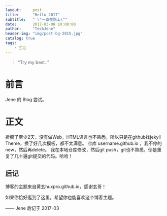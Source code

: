 ```yaml
---
layout:     post
title:      "Hello 2017"
subtitle:   " \"一直在路上\""
date:       2017-03-08 10:00:00
author:     "TechJene"
header-img: "img/post-bg-2015.jpg"
catalog: true
tags:
    - 生活
---
```


> “Try my best. ”


# 前言

Jene 的 Blog 尝试。

# 正文
折腾了至少2天，没有做Web，HTML语言也不熟悉，所以只是在github找jekyll Theme，换了好几次模板，都不太满意。
仓库 username.github.io ，我不停的new，然后再delete。
我在本地仓库修改，然后git push，git也不熟悉，倒是重复了几十遍git提交的代码。哈哈！
## 后记
博客的主题来自黄玄huxpro.github.io，感谢玄哥！

如果你恰好逛到了这里，希望你也能喜欢这个博客主题。

—— Jene 后记于 2017-03
